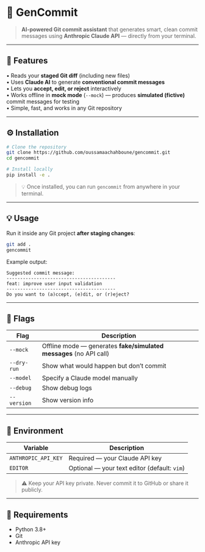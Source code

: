 # 🧠 GenCommit

> **AI-powered Git commit assistant** that generates smart, clean commit messages using **Anthropic Claude API** — directly from your terminal.

---

## 🚀 Features

• Reads your **staged Git diff** (including new files)  
• Uses **Claude AI** to generate **conventional commit messages**  
• Lets you **accept, edit, or reject** interactively  
• Works offline in **mock mode** (`--mock`) — produces **simulated (fictive)** commit messages for testing  
• Simple, fast, and works in any Git repository

---

## ⚙️ Installation

```bash
# Clone the repository
git clone https://github.com/oussamaachahboune/gencommit.git
cd gencommit

# Install locally
pip install -e .
```

> 💡 Once installed, you can run `gencommit` from anywhere in your terminal.

---

## 💡 Usage

Run it inside any Git project **after staging changes**:

```bash
git add .
gencommit
```

Example output:

```
Suggested commit message:
----------------------------------------
feat: improve user input validation
----------------------------------------
Do you want to (a)ccept, (e)dit, or (r)eject?
```

---

## 🧰 Flags

| Flag        | Description                                                        |
| ----------- | ------------------------------------------------------------------ |
| `--mock`    | Offline mode — generates **fake/simulated messages** (no API call) |
| `--dry-run` | Show what would happen but don’t commit                            |
| `--model`   | Specify a Claude model manually                                    |
| `--debug`   | Show debug logs                                                    |
| `--version` | Show version info                                                  |

---

## 🔑 Environment

| Variable            | Description                                  |
| ------------------- | -------------------------------------------- |
| `ANTHROPIC_API_KEY` | Required — your Claude API key               |
| `EDITOR`            | Optional — your text editor (default: `vim`) |

> ⚠️ Keep your API key private. Never commit it to GitHub or share it publicly.

---

## 🧠 Requirements

- Python 3.8+
- Git
- Anthropic API key
